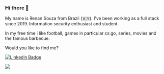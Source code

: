 ### Hi there 👋

My name is Renan Souza from Brazil (🇧🇷). 
I've been working as a full stack since 2019.
Information security enthusiast and student.

In my free time i like football, games in particular cs:go, series, movies and the famous barbecue.

Would you like to find me?

[![Linkedin Badge](https://img.shields.io/badge/-LinkedIn-blue?style=flat-square&logo=Linkedin&logoColor=white&link=https://www.linkedin.com/in/orenansouza)](https://www.linkedin.com/in/orenansouza)

![](https://komarev.com/ghpvc/?username=orenansouza)
